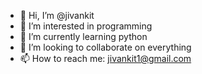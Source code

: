 - 👋 Hi, I’m @jivankit
- 👀 I’m interested in programming
- 🌱 I’m currently learning python
- 💞️ I’m looking to collaborate on everything
- 📫 How to reach me: jivankit1@gmail.com

<!---
jivankit/jivankit is a ✨ special ✨ repository because its `README.md` (this file) appears on your GitHub profile.
You can click the Preview link to take a look at your changes.
--->

